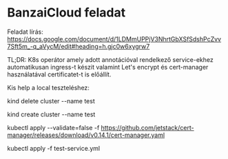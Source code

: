 # BanzaiCloud feladat

Feladat lírás: https://docs.google.com/document/d/1LDMmUPPjV3NhrtGbXSfSdshPcZvv7Sft5m_-q_aVycM/edit#heading=h.gjc0w6xygrw7

TL;DR:
K8s operátor amely adott annotációval rendelkező service-ekhez automatikusan ingress-t készit valamint Let's encrypt és cert-manager használatával certificatet-t is előállít. 

Kis help a local teszteléshez:

kind delete cluster --name test

kind create cluster --name test

kubectl apply --validate=false -f https://github.com/jetstack/cert-manager/releases/download/v0.14.1/cert-manager.yaml

kubectl apply -f test-service.yml
